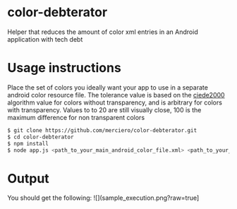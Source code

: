 # color-debterator
Helper that reduces the amount of color xml entries in an Android application with tech debt

# Usage instructions
Place the set of colors you ideally want your app to use in a separate android color resource file.
The tolerance value is based on the [ciede2000](http://www.ece.rochester.edu/~gsharma/ciede2000/ciede2000noteCRNA.pdf) algorithm value for colors without transparency, and is arbitrary for colors with transparency.
Values to to 20 are still visually close, 100 is the maximum difference for non transparent colors
```sh
$ git clone https://github.com/merciero/color-debterator.git
$ cd color-debterator
$ npm install
$ node app.js <path_to_your_main_android_color_file.xml> <path_to_your_android_color_palette_file.xml> <tolerance_value>
```

# Output

You should get the following:
![](sample_execution.png?raw=true]

